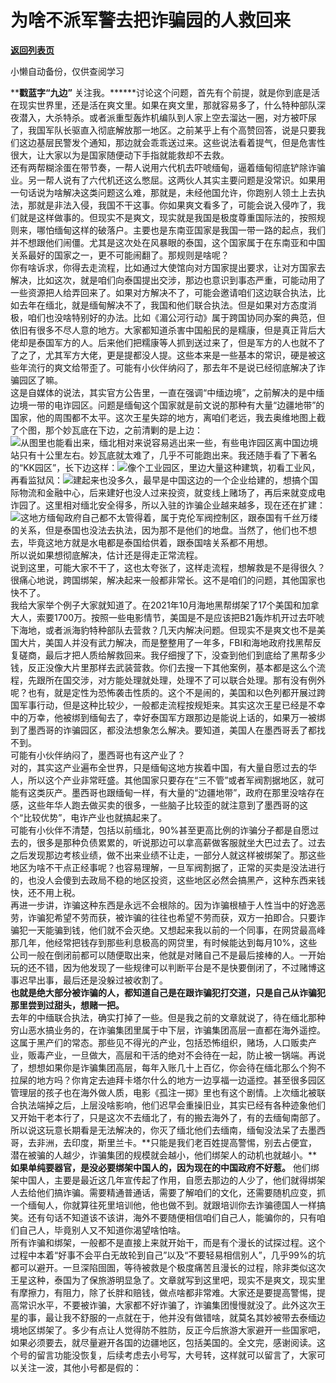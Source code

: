 # 为啥不派军警去把诈骗园的人救回来

[**返回列表页**](/gzh/九边)

小懒自动备份，仅供查阅学习

******戳蓝字**“九边”**
关注我。******讨论这个问题，首先有个前提，就是你到底是活在现实世界里，还是活在爽文里。如果在爽文里，那就容易多了，什么特种部队深夜潜入，大杀特杀。或者派重型轰炸机编队到人家上空去溜达一圈，对方被吓尿了，我国军队长驱直入彻底解放那一地区。之前某乎上有个高赞回答，说是只要我们这边基层民警发个通知，那边就会乖乖送过来。这些说法看着提气，但是危害性很大，让大家以为是国家随便动下手指就能救却不去救。  
还有两帮糊涂蛋在带节奏，一帮人说用六代机去吓唬缅甸，逼着缅甸彻底铲除诈骗业。另一帮人说有了六代机还这么憋屈。这两伙人其实主要问题是没常识。如果用一句话说为啥解决这类问题这么难，那就是，未经他国允许，你跑别人领土上去执法，那就是非法入侵，我国不干这事。你如果爽文看多了，可能会说入侵咋了，我们就是这样做事的。但现实不是爽文，现实就是我国是极度尊重国际法的，按照规则来，哪怕缅甸这样的破落户。主要也是东南亚国家是我国一带一路的起点，我们并不想跟他们闹僵。尤其是这次处在风暴眼的泰国，这个国家属于在东南亚和中国关系最好的国家之一，更不可能闹翻了。那规则是啥呢？  
你有啥诉求，你得去走流程，比如通过大使馆向对方国家提出要求，让对方国家去解决，比如这次，就是咱们向泰国提出交涉，那边也意识到事态严重，可能动用了一些资源把人给弄回来了。如果对方解决不了，可能会邀请咱们这边联合执法，比如去年在缅北，就是缅甸解决不了，我国和他们联合执法。但是如果对方态度消极，咱们也没啥特别好的办法。比如《湄公河行动》属于跨国协同办案的典范，但依旧有很多不尽人意的地方。大家都知道杀害中国船民的是糯康，但是真正背后大佬却是泰国军方的人。后来他们把糯康等人抓到送过来了，但是军方的人也就不了了之了，尤其军方大佬，更是提都没人提。这些本来是一些基本的常识，硬是被这些年流行的爽文给带歪了。可能有小伙伴纳闷了，那去年不是说已经彻底解决了诈骗园区了嘛。  
这是自媒体的说法，其实官方公告里，一直在强调“中缅边境”，之前解决的是中缅边境一带的电诈园区。问题是缅甸这个国家就是前文说的那种有大量“边疆地带”的国家，他的周围都不太平。这次王星失踪的地方，离咱们老远，我去奥维地图上截了个图，那个妙瓦底在下边，之前清剿的是上边：  
![](https://mmbiz.qpic.cn/sz_mmbiz_png/INpibEpTBzYczAuuV914SqsSwGFpaB8LltkZfUsg7haFvUFZ4ZQ1ae8gWsVR77aqnYNlqEHVmU1ILmKI2xR5taQ/640?wx_fmt=png&from;=appmsg)从图里也能看出来，缅北相对来说容易逃出来一些，有些电诈园区离中国边境站只有十公里左右。妙瓦底就太难了，几乎不可能跑出来。我还随手看了下著名的“KK园区”，长下边这样：![](https://mmbiz.qpic.cn/sz_mmbiz_png/INpibEpTBzYczAuuV914SqsSwGFpaB8LlakicS7oDNCt56t9ow2AsSUVOUJyGRLf18PpWwgpdlMwXiaKX3Syh28ng/640?wx_fmt=png&from;=appmsg)像个工业园区，里边大量这种建筑，初看工业风，再看监狱风：![](https://mmbiz.qpic.cn/sz_mmbiz_png/INpibEpTBzYczAuuV914SqsSwGFpaB8LlO5Yh2nyppegkiawl5yh15INIgYFWmIh20zVAydU9ojabS1JxxIHUNng/640?wx_fmt=png&from;=appmsg)建起来也没多久，最早是中国这边的一个企业给建的，想搞个国际物流和金融中心，后来建好也没人过来投资，就变线上赌场了，再后来就变成电诈园了。这里相对缅北安全得多，所以入驻的诈骗企业越来越多，现在还在扩建：![](https://mmbiz.qpic.cn/sz_mmbiz_png/INpibEpTBzYczAuuV914SqsSwGFpaB8LlrQF55lXWXibwJP3HCxZwYYaianD0uJqTTZed3FOce7lDXJIH87e5rEpA/640?wx_fmt=png&from;=appmsg)这地方缅甸政府自己都不太管得着，属于克伦军阀控制区，跟泰国有千丝万缕的关系，但是泰国也没法去执法，因为那不是他们的地盘。当然了，他们也不想去，毕竟这地方就是水电都是泰国给供着，跟泰国啥关系都不用想。  
所以说如果想彻底解决，估计还是得走正常流程。  
说到这里，可能大家不干了，这也太夸张了，这样走流程，想解救是不是得很久？  
很痛心地说，跨国绑架，解决起来一般都非常长。这不是咱们的问题，其他国家也快不了。  
我给大家举个例子大家就知道了。在2021年10月海地黑帮绑架了17个美国和加拿大人，索要1700万。按照一些电影情节，美国是不是应该把B21轰炸机开过去吓唬下海地，或者派海豹特种部队去营救？几天内解决问题。但现实不是爽文也不是美国大片，美国人并没有武力解决，而是整整用了一年多，FBI和海地政府找黑帮反复磋商，最后才把人质给解救回来。我仔细搜了下，没查到他们到底给了黑帮多少钱，反正没像大片里那样去武装营救。你们去搜一下其他案例，基本都是这么个流程，先跟所在国交涉，对方能处理就处理，处理不了可以联合处理。那有没有例外呢？也有，就是定性为恐怖袭击性质的。这个不是闹的，美国和以色列都开展过跨国军事行动，但是这种比较少，一般都走流程按规矩来。其实这次王星已经是不幸中的万幸，他被绑到缅甸去了，幸好泰国军方跟那边是能说上话的，如果万一被绑到了墨西哥的诈骗园区，都没法想象怎么解决。要知道，美国人在墨西哥丢了都找不到。  
可能有小伙伴纳闷了，墨西哥也有这产业了？  
对的，其实这产业遍布全世界，只是缅甸这地方挨着中国，有大量自愿过去的华人，所以这个产业非常旺盛。其他国家只要存在“三不管”或者军阀割据地区，就可能有这类灰产。墨西哥也跟缅甸一样，有大量的“边疆地带”，政府在那里没啥存在感，这些年华人跑去做买卖的很多，一些脑子比较歪的就注意到了墨西哥的这个“比较优势”，电诈产业也就搞起来了。  
可能有小伙伴不清楚，包括以前缅北，90%甚至更高比例的诈骗分子都是自愿过去的，很多是那种负债累累的，听说那边可以拿高薪做客服就坐大巴过去了。过去之后发现那边考核业绩，做不出来业绩不让走，一部分人就这样被绑架了。那这些地区为啥不干点正经事呢？也容易理解，一旦军阀割据了，正常的买卖是没法进行的，也没人会傻到去政局不稳的地区投资，这些地区必然会搞黑产，这种东西来钱快，还不用上税。  
再进一步讲，诈骗这种东西是永远不会根除的。因为诈骗根植于人性当中的好逸恶劳，诈骗犯希望不劳而获，被诈骗的往往也希望不劳而获，双方一拍即合。只要诈骗犯一天能骗到钱，他们就不会灭绝。又想起来我以前的一个同事，在网贷最高峰那几年，他经常把钱存到那些利息极高的网贷里，有时候能达到每月10%，这些公司一般在倒闭前都可以随便取出来，他就是对赌自己不是最后接棒的人。一开始玩的还不错，因为他发现了一些规律可以判断平台是不是快要倒闭了，不过赌博这事迟早出事，最后还是没躲过被收割了。  
**也就是绝大部分被诈骗的人，都知道自己是在跟诈骗犯打交道，只是自己从诈骗犯那里尝到过甜头，想赌一把。**  
去年的中缅联合执法，确实打掉了一些。但是我之前的文章就说了，待在缅北那种穷山恶水搞业务的，在诈骗集团里属于中下层，诈骗集团高层一直都在海外遥控。这属于黑产们的常态。那些见不得光的产业，包括恐怖组织，赌场，人口贩卖产业，贩毒产业，一旦做大，高层和干活的绝对不会待在一起，防止被一锅端。再说了，想想如果你是诈骗集团高层，每年入账几十上百亿，你会待在缅北那么个狗不拉屎的地方吗？你肯定去迪拜卡塔尔什么的地方一边享福一边遥控。甚至很多园区管理层的孩子也在海外做人质，电影《孤注一掷》里也有这个剧情。上次缅北被联合执法端掉之后，上层没啥影响，他们迟早会重操旧业，其实已经有各种迹象他们又开始干老本行了，只是这次不去缅北了，有的搬去海外了，有的去缅甸南部了。所以说这玩意长期看是无法解决的，你灭了缅北他们去缅南，缅甸没法呆了去墨西哥，去非洲，去印度，斯里兰卡。**只能是我们老百姓提高警惕，别去占便宜，潜在被骗的人越少，诈骗集团的规模就会越小，他们绑架人的动机也就越小。****如果单纯要器官，是没必要绑架中国人的，因为现在的中国政府不好惹。**
他们绑架中国人，主要是最近这几年宣传起了作用，自愿去那边的人少了，他们就得绑架人去给他们搞诈骗。需要精通普通话，需要了解咱们的文化，还需要随机应变，抓一个缅甸人，你就算往死里培训他，他也做不到。就跟培训你去诈骗德国人一样搞笑。还有句话不知道该不该讲，海外不要随便相信咱们自己人，能骗你的，只有咱们自己人，毕竟别人又不知道你渴望啥怕啥。  
所有诈骗和绑架，一般都不是直接上来就开始干，而是有个漫长的试探过程。这个过程中本着“好事不会平白无故轮到自己”以及“不要轻易相信别人”，几乎99%的坑都可以避开。一旦深陷囹圄，等待被救是个极度痛苦且漫长的过程，除非类似这次王星这种，泰国为了保旅游明显急了。文章就写到这里吧，现实不是爽文，现实里有摩擦力，有阻力，除了长胖和赔钱，做点啥都非常难。大家还是要提高警惕，提高常识水平，不要被诈骗，大家都不好诈骗了，诈骗集团慢慢就没了。此外这次王星的事，最让我不舒服的一点就在于，他并没有做错啥，就莫名其妙被带去泰缅边境地区绑架了。多少有点让人觉得防不胜防，反正今后旅游大家避开一些国家吧，如果必须要去，就尽量避开各国的边疆地区，包括美国的。全文完，感谢阅读。这个号的留言功能没恢复，后续考虑去小号写，大号转，这样就可以留言了，大家可以关注一波，其他小号都是假的：  


